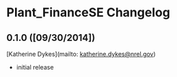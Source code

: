 # Plant_FinanceSE Changelog

## 0.1.0 ([09/30/2014])

[Katherine Dykes](mailto: katherine.dykes@nrel.gov)

- initial release

